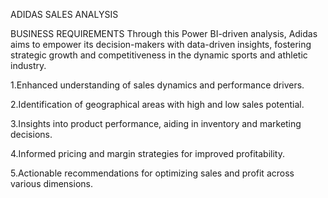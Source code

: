 ADIDAS SALES ANALYSIS

BUSINESS REQUIREMENTS
Through this Power BI-driven analysis, Adidas aims to empower its decision-makers with data-driven insights, fostering strategic growth and competitiveness in the dynamic sports and athletic industry.

1.Enhanced understanding of sales dynamics and performance drivers.

2.Identification of geographical areas with high and low sales potential.

3.Insights into product performance, aiding in inventory and marketing decisions.

4.Informed pricing and margin strategies for improved profitability.

5.Actionable recommendations for optimizing sales and profit across various dimensions.
